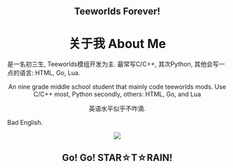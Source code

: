 

<h2 align="center">
  Teeworlds Forever!
</h2>


<h1 align="center">
  关于我 About Me
</h2>

<a align="center">
  是一名初三生, Teeworlds模组开发为主. 最常写C/C++, 其次Python, 其他会写一点的语言: HTML, Go, Lua.

  An nine grade middle school student that mainly code teeworlds mods. Use C/C++ most, Python secondly, others: HTML, Go, and Lua

  英语水平似乎不咋滴.

  Bad English.
</a>

<div align="center">
<img src="https://github-readme-stats.vercel.app/api?username=Bamcane&show_icons=true&theme=vue">
</div>

<h2 align="center">
  Go! Go! STAR☆T☆RAIN!
</h2>
